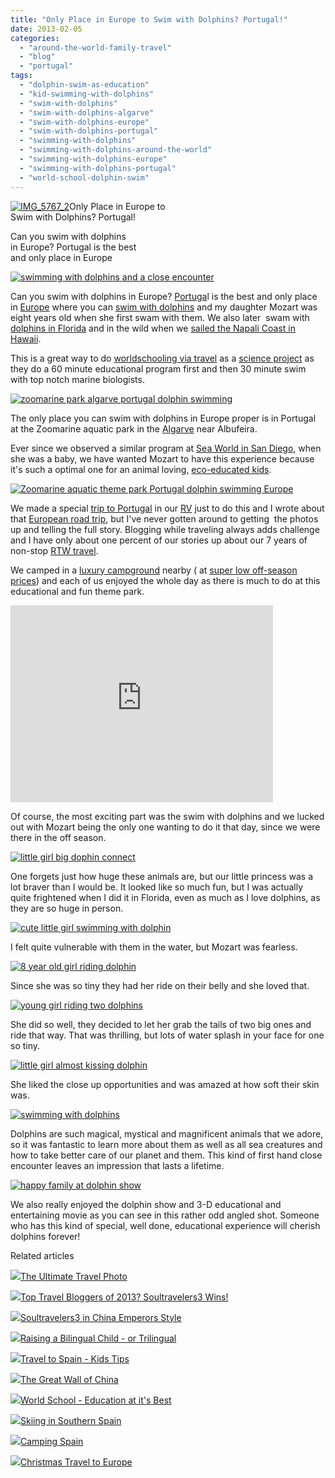 ```yaml
---
title: "Only Place in Europe to Swim with Dolphins? Portugal!"
date: 2013-02-05
categories: 
  - "around-the-world-family-travel"
  - "blog"
  - "portugal"
tags: 
  - "dolphin-swim-as-education"
  - "kid-swimming-with-dolphins"
  - "swim-with-dolphins"
  - "swim-with-dolphins-algarve"
  - "swim-with-dolphins-europe"
  - "swim-with-dolphins-portugal"
  - "swimming-with-dolphins"
  - "swimming-with-dolphins-around-the-world"
  - "swimming-with-dolphins-europe"
  - "swimming-with-dolphins-portugal"
  - "world-school-dolphin-swim"
---
```


[![IMG_5767_2](https://pub-ac94b3f306b24c0dba4238943c97f2e1.r2.dev/6a00e5502a95078833017c36990134970b.jpg "IMG_5767_2")](https://pub-ac94b3f306b24c0dba4238943c97f2e1.r2.dev/6a00e5502a95078833017c36990134970b.jpg)Only Place in Europe to  
Swim with Dolphins? Portugal!  
  
Can you swim with dolphins  
in Europe? Portugal is the best  
and only place in Europe

<!--more-->  
[![swimming with dolphins and a close encounter](https://pub-ac94b3f306b24c0dba4238943c97f2e1.r2.dev/6a00e5502a95078833017d40c7950e970c.jpg "swimming with dolphins and a close encounter")](https://pub-ac94b3f306b24c0dba4238943c97f2e1.r2.dev/6a00e5502a95078833017d40c7950e970c.jpg)  
  
Can you swim with dolphins in Europe? [Portuga](http://soultravelers3new.local/portugal/ "Portugal travel")l is the best and only place in [Europe](http://soultravelers3new.local/2012/02/5-best-european-family-vacations.html "best Europe vacation") where you can [swim with dolphins](http://www.youtube.com/watch?v=4DwI5p8a3UM "swim with dolphins") and my daughter Mozart was eight years old when she first swam with them. We also later  swam with [dolphins in Florida](http://soultravelers3new.local/2012/01/mother-dolphin-and-brand-new-baby.html "swim with dolphins in Florida") and in the wild when we [sailed the Napali Coast in Hawaii](http://soultravelers3new.local/2011/02/sailing-the-stunning-napali-coast-of-kauai-hawaii-with-dolphins-snorkeling-fun.html "sail Napali coast Hawaii").  
  
This is a great way to do [worldschooling via travel](http://soultravelers3new.local/2013/01/world-school-education-at-its-best-.html "worldschooling best education") as a [science project](http://soultravelers3new.local/2012/10/curriculum-vitae-for-a-gifted-child-world-schooling.html "science project unschool gifted kid") as they do a 60 minute educational program first and then 30 minute swim with top notch marine biologists.  
  
[![zoomarine park algarve portugal dolphin swimming](https://pub-ac94b3f306b24c0dba4238943c97f2e1.r2.dev/6a00e5502a95078833017c3699076d970b.jpg "zoomarine park algarve portugal dolphin swimming")](https://pub-ac94b3f306b24c0dba4238943c97f2e1.r2.dev/6a00e5502a95078833017c3699076d970b.jpg)  
  
The only place you can swim with dolphins in Europe proper is in Portugal at the Zoomarine aquatic park in the [Algarve](http://soultravelers3new.local/2008/06/cabo-de-sao-vic.html "Algarve travel") near Albufeira.  
  
Ever since we observed a similar program at [Sea World in San Diego](http://www.seaworld.com/default.aspx), when she was a baby, we have wanted Mozart to have this experience because it's such a optimal one for an animal loving, [eco-educated kids](http://soultravelers3new.local/2012/04/environmental-education-world-school-kid.html "environment education ").  
  
[![Zoomarine aquatic theme park Portugal dolphin swimming Europe](https://pub-ac94b3f306b24c0dba4238943c97f2e1.r2.dev/6a00e5502a95078833017c36990862970b.jpg "Zoomarine aquatic theme park Portugal dolphin swimming Europe")](https://pub-ac94b3f306b24c0dba4238943c97f2e1.r2.dev/6a00e5502a95078833017c36990862970b.jpg)  
  
We made a special [trip to Portugal](http://soultravelers3new.local/2010/07/family-travel-portugal-algave-europe-road-trip-sunflowers.html "trip to Portugal") in our [RV](http://soultravelers3new.local/2012/07/travelling-traveling-around-europe-in-a-campervan.html "campervan travel around Europe") just to do this and I wrote about that [European road trip](http://soultravelers3new.local/2009/06/-6-month-european-family-road-trip-09.html "European road trip"), but I've never gotten around to getting  the photos up and telling the full story. Blogging while traveling always adds challenge and I have only about one percent of our stories up about our 7 years of non-stop [RTW travel](http://soultravelers3new.local/2012/12/around-the-world-family-travel.html "RTW travel").  
  
We camped in a [luxury campground](http://soultravelers3new.local/2008/06/arriving-in-alg.html "luxury campground algarve") nearby ( at [super low off-season prices](http://soultravelers3new.local/2010/05/camping-europe-in-a-motorhome-rv-5-best-sites-roadtrip-europe-family-travel-budget-best-price.html "camping Europe bargains")) and each of us enjoyed the whole day as there is much to do at this educational and fun theme park.  
  
  
  

<iframe src="http://www.youtube.com/embed/4DwI5p8a3UM?rel=0" frameborder="0" height="315" width="420"></iframe>

  
  
Of course, the most exciting part was the swim with dolphins and we lucked out with Mozart being the only one wanting to do it that day, since we were there in the off season.  
  
[![little girl big dophin connect](https://pub-ac94b3f306b24c0dba4238943c97f2e1.r2.dev/6a00e5502a95078833017c36991f86970b.jpg "little girl big dophin connect")](https://pub-ac94b3f306b24c0dba4238943c97f2e1.r2.dev/6a00e5502a95078833017c36991f86970b.jpg)  
  
  
One forgets just how huge these animals are, but our little princess was a lot braver than I would be. It looked like so much fun, but I was actually quite frightened when I did it in Florida, even as much as I love dolphins, as they are so huge in person.  
  
[![cute little girl swimming with dolphin](https://pub-ac94b3f306b24c0dba4238943c97f2e1.r2.dev/6a00e5502a95078833017c369921e2970b.jpg "cute little girl swimming with dolphin")](https://pub-ac94b3f306b24c0dba4238943c97f2e1.r2.dev/6a00e5502a95078833017c369921e2970b.jpg)  
  
I felt quite vulnerable with them in the water, but Mozart was fearless.  
  
[![8 year old girl riding dolphin](https://pub-ac94b3f306b24c0dba4238943c97f2e1.r2.dev/6a00e5502a95078833017c369927b0970b.jpg "8 year old girl riding dolphin")](https://pub-ac94b3f306b24c0dba4238943c97f2e1.r2.dev/6a00e5502a95078833017c369927b0970b.jpg)  
  
Since she was so tiny they had her ride on their belly and she loved that.  
  
[![young girl riding two dolphins](https://pub-ac94b3f306b24c0dba4238943c97f2e1.r2.dev/6a00e5502a95078833017c36992925970b.jpg "young girl riding two dolphins")](https://pub-ac94b3f306b24c0dba4238943c97f2e1.r2.dev/6a00e5502a95078833017c36992925970b.jpg)  
  
She did so well, they decided to let her grab the tails of two big ones and ride that way. That was thrilling, but lots of water splash in your face for one so tiny.  
  
[![little girl almost kissing dolphin](https://pub-ac94b3f306b24c0dba4238943c97f2e1.r2.dev/6a00e5502a95078833017d40c7bd42970c.jpg "little girl almost kissing dolphin")](https://pub-ac94b3f306b24c0dba4238943c97f2e1.r2.dev/6a00e5502a95078833017d40c7bd42970c.jpg)  
  
She liked the close up opportunities and was amazed at how soft their skin was.  
  
[![swimming with dolphins](https://pub-ac94b3f306b24c0dba4238943c97f2e1.r2.dev/6a00e5502a95078833017ee83c87cc970d.jpg "swimming with dolphins")](https://pub-ac94b3f306b24c0dba4238943c97f2e1.r2.dev/6a00e5502a95078833017ee83c87cc970d.jpg)  
  
Dolphins are such magical, mystical and magnificent animals that we adore, so it was fantastic to learn more about them as well as all sea creatures and how to take better care of our planet and them. This kind of first hand close encounter leaves an impression that lasts a lifetime.  
  
[![happy family at dolphin show](https://pub-ac94b3f306b24c0dba4238943c97f2e1.r2.dev/6a00e5502a95078833017d40c7c9b4970c.jpg "happy family at dolphin show")](https://pub-ac94b3f306b24c0dba4238943c97f2e1.r2.dev/6a00e5502a95078833017d40c7c9b4970c.jpg)  
  
We also really enjoyed the dolphin show and 3-D educational and entertaining movie as you can see in this rather odd angled shot. Someone who has this kind of special, well done, educational experience will cherish dolphins forever!  
  
  
  
  

Related articles

[![](http://i.zemanta.com/130738046_80_80.jpg)](http://soultravelers3new.local/2012/12/the-ultimate-travel-photo.html)[The Ultimate Travel Photo](http://soultravelers3new.local/2012/12/the-ultimate-travel-photo.html)

[![](http://i.zemanta.com/135568483_80_80.jpg)](http://soultravelers3new.local/2013/01/top-travel-bloggers-of-2013-soultravelers3-wins-.html)[Top Travel Bloggers of 2013? Soultravelers3 Wins!](http://soultravelers3new.local/2013/01/top-travel-bloggers-of-2013-soultravelers3-wins-.html)

[![](http://i.zemanta.com/130189927_80_80.jpg)](http://soultravelers3new.local/2012/12/soultravelers3-in-china-emperors-style.html)[Soultravelers3 in China Emperors Style](http://soultravelers3new.local/2012/12/soultravelers3-in-china-emperors-style.html)

[![](http://i.zemanta.com/137126168_80_80.jpg)](http://soultravelers3new.local/2013/01/raising-a-bilingual-child-or-trilingual.html)[Raising a Bilingual Child - or Trilingual](http://soultravelers3new.local/2013/01/raising-a-bilingual-child-or-trilingual.html)

[![](http://i.zemanta.com/141156810_80_80.jpg)](http://soultravelers3new.local/2013/01/travel-to-spain-kids-tips.html)[Travel to Spain - Kids Tips](http://soultravelers3new.local/2013/01/travel-to-spain-kids-tips.html)

[![](http://i.zemanta.com/131801621_80_80.jpg)](http://soultravelers3new.local/2012/12/the-great-wall-of-china.html)[The Great Wall of China](http://soultravelers3new.local/2012/12/the-great-wall-of-china.html)

[![](http://i.zemanta.com/138225478_80_80.jpg)](http://soultravelers3new.local/2013/01/world-school-education-at-its-best-.html)[World School - Education at it's Best](http://soultravelers3new.local/2013/01/world-school-education-at-its-best-.html)

[![](http://i.zemanta.com/134252240_80_80.jpg)](http://soultravelers3new.local/2012/12/skiing-in-southern-spain.html)[Skiing in Southern Spain](http://soultravelers3new.local/2012/12/skiing-in-southern-spain.html)

[![](http://i.zemanta.com/137403788_80_80.jpg)](http://soultravelers3new.local/2013/01/camping-spain.html)[Camping Spain](http://soultravelers3new.local/2013/01/camping-spain.html)

[![](http://i.zemanta.com/132319221_80_80.jpg)](http://soultravelers3new.local/2012/12/christmas-travel-to-europe.html)[Christmas Travel to Europe](http://soultravelers3new.local/2012/12/christmas-travel-to-europe.html)

